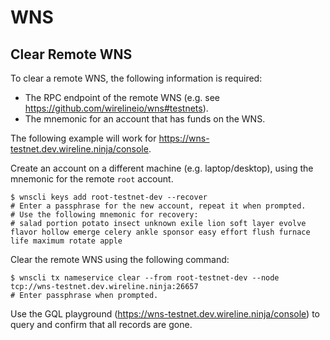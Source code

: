 # WNS

## Clear Remote WNS

To clear a remote WNS, the following information is required:

* The RPC endpoint of the remote WNS (e.g. see https://github.com/wirelineio/wns#testnets).
* The mnemonic for an account that has funds on the WNS.

The following example will work for https://wns-testnet.dev.wireline.ninja/console.

Create an account on a different machine (e.g. laptop/desktop), using the mnemonic for the remote `root` account.

```
$ wnscli keys add root-testnet-dev --recover
# Enter a passphrase for the new account, repeat it when prompted.
# Use the following mnemonic for recovery:
# salad portion potato insect unknown exile lion soft layer evolve flavor hollow emerge celery ankle sponsor easy effort flush furnace life maximum rotate apple
```

Clear the remote WNS using the following command:

```
$ wnscli tx nameservice clear --from root-testnet-dev --node tcp://wns-testnet.dev.wireline.ninja:26657
# Enter passphrase when prompted.
```

Use the GQL playground (https://wns-testnet.dev.wireline.ninja/console) to query and confirm that all records are gone.
